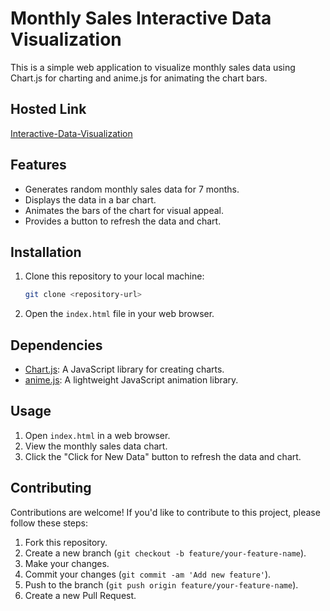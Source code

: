 # Monthly Sales Interactive Data Visualization

This is a simple web application to visualize monthly sales data using Chart.js for charting and anime.js for animating the chart bars.


## Hosted Link
[Interactive-Data-Visualization](https://maverickcod.github.io/DOM-Interactive-Data-Visualization/)

## Features

- Generates random monthly sales data for 7 months.
- Displays the data in a bar chart.
- Animates the bars of the chart for visual appeal.
- Provides a button to refresh the data and chart.

## Installation

1. Clone this repository to your local machine:

   ```bash
   git clone <repository-url>
   ```

2. Open the `index.html` file in your web browser.

## Dependencies

- [Chart.js](https://www.chartjs.org/): A JavaScript library for creating charts.
- [anime.js](https://animejs.com/): A lightweight JavaScript animation library.

## Usage

1. Open `index.html` in a web browser.
2. View the monthly sales data chart.
3. Click the "Click for New Data" button to refresh the data and chart.

## Contributing

Contributions are welcome! If you'd like to contribute to this project, please follow these steps:

1. Fork this repository.
2. Create a new branch (`git checkout -b feature/your-feature-name`).
3. Make your changes.
4. Commit your changes (`git commit -am 'Add new feature'`).
5. Push to the branch (`git push origin feature/your-feature-name`).
6. Create a new Pull Request.
